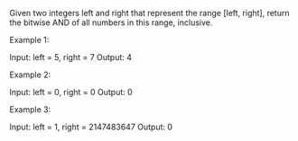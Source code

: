 Given two integers left and right that represent the range [left, right], return the bitwise AND of all numbers in this range, inclusive.

Example 1:

Input: left = 5, right = 7
Output: 4

Example 2:

Input: left = 0, right = 0
Output: 0

Example 3:

Input: left = 1, right = 2147483647
Output: 0
